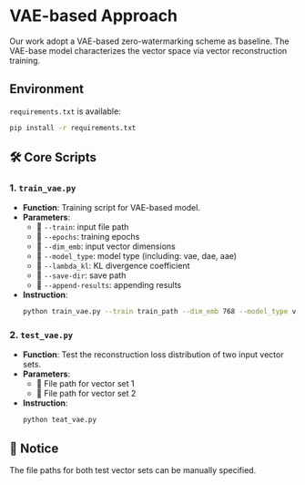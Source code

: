 # VAE-based Approach

Our work adopt a VAE-based zero-watermarking scheme as baseline. The VAE-base model characterizes the vector space via vector reconstruction training.


## Environment

`requirements.txt` is available:
```bash
pip install -r requirements.txt 
```

## 🛠 Core Scripts

### 1. `train_vae.py`
- **Function**: Training script for VAE-based model.
- **Parameters**:
  - 🔄 `--train`: input file path
  - 🔄 `--epochs`: training epochs
  - 🔄 `--dim_emb`: input vector dimensions
  - 🔄 `--model_type`: model type (including: vae, dae, aae)
  - 🔄 `--lambda_kl`: KL divergence coefficient
  - 🔄 `--save-dir`: save path
  - 🔄 `--append-results`: appending results
- **Instruction**: 
  ```bash
  python train_vae.py --train train_path --dim_emb 768 --model_type vae --lambda_kl 0.1 --save-dir save_path --epochs 50 --append-results
  ```



### 2. `test_vae.py`
- **Function**: Test the reconstruction loss distribution of two input vector sets.
- **Parameters**:
  - 🔄 File path for vector set 1
  - 🔄 File path for vector set 2
- **Instruction**:
  ```bash
  python teat_vae.py
  ```


## 🔌 Notice

The file paths for both test vector sets can be manually specified.


<!--## ⚠️ Important Notice

Due to equipment failure, the following scripts are currently temporarily unavailable and will be added to the repository soon:

- sample.py (to be added shortly)
- judge.py (to be added shortly)
-->
